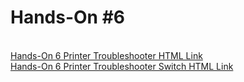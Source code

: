 <h1>Hands-On #6</h1>
 <br>
<a href="https://nighthawk-real.github.io/cis-2013-programs/hands-on-6/PrinterTrouble.html">Hands-On 6 Printer Troubleshooter HTML Link</a>
<br>
<a href="https://nighthawk-real.github.io/cis-2013-programs/hands-on-6/PrinterTroubleSwitch.html">Hands-On 6 Printer Troubleshooter Switch HTML Link</a>
<br>